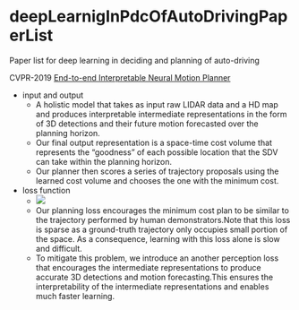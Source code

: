 # deepLearnigInPdcOfAutoDrivingPaperList
Paper list for deep learning in deciding and planning of auto-driving

CVPR-2019
[End-to-end Interpretable Neural Motion Planner](http://www.cs.toronto.edu/~wenjie/papers/cvpr19/nmp.pdf)
 - input and output
   - A holistic model that takes as input raw LIDAR data and a HD map and produces interpretable intermediate representations in the form of 3D detections and their future motion forecasted over the planning horizon. 
   - Our final output representation is a space-time cost volume that represents the “goodness” of each possible location that the SDV can take within the planning horizon. 
   - Our planner then scores a series of trajectory proposals using the learned cost volume and chooses the one with the minimum cost.
- loss function
  - <img src="https://render.githubusercontent.com/render/math?math=L=L_{perception}%2B\beta*L_{planning}">
  - Our planning loss encourages the minimum cost plan to be similar to the trajectory performed by human demonstrators.Note that this loss is sparse as a ground-truth trajectory only occupies small portion of the space. As a consequence, learning with this loss alone is slow and difficult.
  - To mitigate this problem, we introduce an another perception loss that encourages the intermediate representations
to produce accurate 3D detections and motion forecasting.This ensures the interpretability of the intermediate representations and enables much faster learning.
